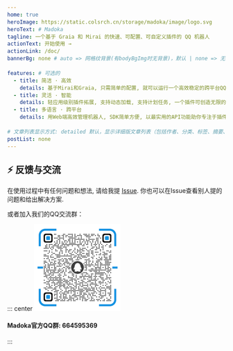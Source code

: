 ```yaml
---
home: true
heroImage: https://static.colsrch.cn/storage/madoka/image/logo.svg
heroText: # Madoka
tagline: 一个基于 Graia 和 Mirai 的快速、可配置、可自定义插件的 QQ 机器人
actionText: 开始使用 →
actionLink: /doc/
bannerBg: none # auto => 网格纹背景(有bodyBgImg时无背景)，默认 | none => 无 | '大图地址' | background: 自定义背景样式       提示：如发现文本颜色不适应你的背景时可以到palette.styl修改$bannerTextColor变量

features: # 可选的
  - title: 简洁 · 高效
    details: 基于Mirai和Graia, 只需简单的配置, 就可以运行一个高效稳定的跨平台QQ机器人
  - title: 灵活 · 智能
    details: 轻应用级别插件拓展, 支持动态加载, 支持计划任务, 一个插件可创造无限的想象力
  - title: 多语言 · 跨平台
    details: 用Web端高效管理机器人, SDK简单方便, 以最实用的API功能助你专注于插件开发

# 文章列表显示方式: detailed 默认，显示详细版文章列表（包括作者、分类、标签、摘要、分页等）| simple => 显示简约版文章列表（仅标题和日期）| none 不显示文章列表
postList: none
---
```


<!-- <p align="center">
  <a class="become-sponsor" href="/pages/1b12ed/">支持这个项目</a>
</p>

<style>
.become-sponsor{
  padding: 8px 20px;
  display: inline-block;
  color: #11a8cd;
  border-radius: 30px;
  box-sizing: border-box;
  border: 1px solid #11a8cd;
}
</style>

<br/> -->

## ⚡ 反馈与交流

在使用过程中有任何问题和想法, 请给我提 [Issue](https://github.com/MadokaProject/Madoka/issues).
你也可以在Issue查看别人提的问题和给出解决方案.

或者加入我们的QQ交流群：

::: center
<img src="/img/qcode.png" alt="群号: 664595369" class="no-zoom" style="width:200px;">

#### Madoka官方QQ群: 664595369
:::
